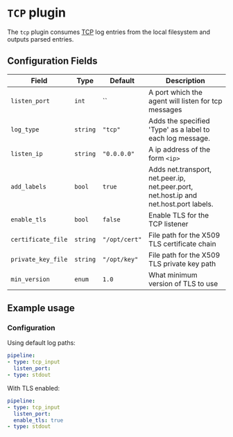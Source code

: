 # `TCP` plugin

The `tcp` plugin consumes [TCP](https://en.wikipedia.org/wiki/Transmission_Control_Protocol) log entries from the local filesystem and outputs parsed entries. 

## Configuration Fields

| Field | Type | Default | Description |
| --- | --- |--- | --- |
| `listen_port` | `int` | `` | A port which the agent will listen for tcp messages |
| `log_type` | `string` | `"tcp"` | Adds the specified 'Type' as a label to each log message. | 
| `listen_ip` | `string` | `"0.0.0.0"` | A ip address of the form `<ip>` | 
| `add_labels` | `bool` | `true` | Adds net.transport, net.peer.ip, net.peer.port, net.host.ip and net.host.port labels. | 
| `enable_tls` | `bool` | `false` | Enable TLS for the TCP listener | 
| `certificate_file` | `string` | `"/opt/cert"` | File path for the X509 TLS certificate chain | 
| `private_key_file` | `string` | `"/opt/key"` | File path for the X509 TLS private key path | 
| `min_version` | `enum` | `1.0` | What minimum version of TLS to use |

## Example usage

### Configuration

Using default log paths:

```yaml
pipeline:
- type: tcp_input
  listen_port: 
- type: stdout

```

With TLS enabled:

```yaml
pipeline:
- type: tcp_input
  listen_port: 
  enable_tls: true
- type: stdout

```
